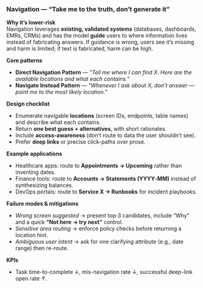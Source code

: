
### Navigation — “Take me to the truth, don’t generate it”
**Why it’s lower-risk**  
Navigation leverages **existing, validated systems** (databases, dashboards, EMRs, CRMs) and has the model **guide** users to where information lives instead of fabricating answers. If guidance is wrong, users see it’s missing and harm is limited; if text is fabricated, harm can be high.

**Core patterns**
- **Direct Navigation Pattern** — *“Tell me where I can find X. Here are the available locations and what each contains.”*  
- **Navigate Instead Pattern** — *“Whenever I ask about X, don’t answer — point me to the most likely location.”*

**Design checklist**
- Enumerate navigable **locations** (screen IDs, endpoints, table names) and describe what each contains.  
- Return **one best guess + alternatives**, with short rationales.  
- Include **access-awareness** (don’t route to data the user shouldn’t see).  
- Prefer **deep links** or precise click-paths over prose.

**Example applications**
- Healthcare apps: route to **Appointments → Upcoming** rather than inventing dates.  
- Finance tools: route to **Accounts → Statements (YYYY‑MM)** instead of synthesizing balances.  
- DevOps portals: route to **Service X → Runbooks** for incident playbooks.

**Failure modes & mitigations**
- *Wrong screen suggested* → present top‑3 candidates, include “Why” and a quick **“Not here → try next”** control.  
- *Sensitive area routing* → enforce policy checks before returning a location hint.  
- *Ambiguous user intent* → ask for one clarifying attribute (e.g., date range) then re-route.

**KPIs**
- Task time-to-complete ↓, mis-navigation rate ↓, successful deep-link open rate ↑.
